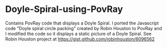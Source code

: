 # Doyle-Spiral-using-PovRay
Contains PovRay code that displays a Doyle Spiral. I ported the Javascript code "Doyle spiral circle packing" created by Robin Houston to PovRay and I modified the code so it displays a static picture of a Doyle Spiral. See Robin Houston project at https://gist.github.com/robinhouston/6096562
